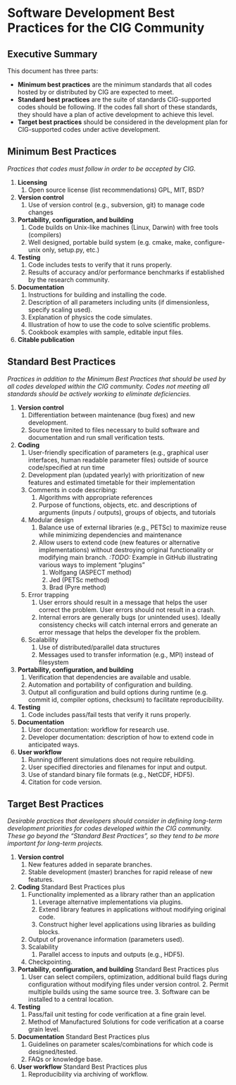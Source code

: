 # Software Development Best Practices for the CIG Community

## Executive Summary

This document has three parts:
* **Minimum best practices** are the minimum standards that all codes hosted by or distributed by CIG are expected to meet.
* **Standard best practices** are the suite of standards CIG-supported codes should be following. If the codes fall short of these standards, they should have a plan of active development to achieve this level.
* **Target best practices** should be considered in the development plan for CIG-supported codes under active development. 


## Minimum Best Practices
*Practices that codes must follow in order to be accepted by CIG.*

1. **Licensing**
    1. Open source license (list recommendations) GPL, MIT, BSD?
2. **Version control**
    1. Use of version control (e.g., subversion, git) to manage code changes
3. **Portability, configuration, and building**
    1. Code builds on Unix-like machines (Linux, Darwin) with free tools (compilers)
    2. Well designed, portable build system (e.g. cmake, make, configure-unix only, setup.py, etc.)
4. **Testing**
    1. Code includes tests to verify that it runs properly.
    2. Results of accuracy and/or performance benchmarks if established by the research community.
5. **Documentation**
    1. Instructions for building and installing the code.
    2. Description of all parameters including units (if dimensionless, specify scaling used).
    3. Explanation of physics the code simulates.
    4. Illustration of how to use the code to solve scientific problems.
    5. Cookbook examples with sample, editable input files.
6. **Citable publication**

## Standard Best Practices

*Practices in addition to the Minimum Best Practices that should be used by all codes developed within the CIG community. Codes not meeting all standards should be actively working to eliminate deficiencies.*

1. **Version control**
    1. Differentiation between maintenance (bug fixes) and new development. 
    2. Source tree limited to files necessary to build software and documentation and run small verification tests.
2. **Coding**
    1. User-friendly specification of parameters (e.g., graphical user interfaces, human readable parameter files) outside of source code/specified at run time
    2. Development plan (updated yearly) with prioritization of new features and estimated timetable for their implementation
    3. Comments in code describing:
        1. Algorithms with appropriate references
        2. Purpose of functions, objects, etc. and descriptions of arguments (inputs / outputs), groups of objects, and tutorials
    4. Modular design
        1. Balance use of external libraries (e.g., PETSc) to maximize reuse while minimizing dependencies and maintenance
        2. Allow users to extend code (new features or alternative implementations) without destroying original functionality or modifying main branch.
	   _:TODO:_ Example in GitHub illustrating various ways to implement “plugins”
            1. Wolfgang (ASPECT method)
            2. Jed (PETSc method)
            3. Brad (Pyre method)
    5. Error trapping
        1. User errors should result in a message that helps the user correct the problem. User errors should not result in a crash.
        2. Internal errors are generally bugs (or unintended uses). Ideally consistency checks will catch internal errors and generate an error message that helps the developer fix the problem.
    6. Scalability
        1. Use of distributed/parallel data structures
        2. Messages used to transfer information (e.g., MPI) instead of filesystem
3. **Portability, configuration, and building**
    1. Verification that dependencies are available and usable.
    2. Automation and portability of configuration and building.
    3. Output all configuration and build options during runtime (e.g. commit id, compiler options, checksum) to facilitate reproducibility.
4. **Testing**
    1. Code includes pass/fail tests that verify it runs properly.
5. **Documentation**
    1. User documentation: workflow for research use.
    2. Developer documentation: description of how to extend code in anticipated ways.
6. **User workflow**
    1. Running different simulations does not require rebuilding.
    2. User specified directories and filenames for input and output.
    3. Use of standard binary file formats (e.g., NetCDF, HDF5).
    4. Citation for code version.

## Target Best Practices

*Desirable practices that developers should consider in defining long-term development priorities for codes developed within the CIG community. These go beyond the “Standard Best Practices”, so they tend to be more important for long-term projects.*

1. **Version control**
    1. New features added in separate branches.
    2. Stable development (master) branches for rapid release of new features.
2. **Coding**
  Standard Best Practices plus
    1. Functionality implemented as a library rather than an application
        1. Leverage alternative implementations via plugins.
        2. Extend library features in applications without modifying original code.
        3. Construct higher level applications using libraries as building blocks.
    2. Output of provenance information (parameters used).
    3. Scalability
        1. Parallel access to inputs and outputs (e.g., HDF5).
    4. Checkpointing.
3. **Portability, configuration, and building**
  Standard Best Practices plus
    1. User can select compilers, optimization, additional build flags during configuration without modifying files under version control.
        2. Permit multiple builds using the same source tree.
        3. Software can be installed to a central location.
4. **Testing**
    1. Pass/fail unit testing for code verification at a fine grain level.
    2. Method of Manufactured Solutions for code verification at a coarse grain level.
5. **Documentation**
  Standard Best Practices plus
    1. Guidelines on parameter scales/combinations for which code is designed/tested.
    2. FAQs or knowledge base.
6. **User workflow**
  Standard Best Practices plus
    1. Reproducibility via archiving of workflow.
